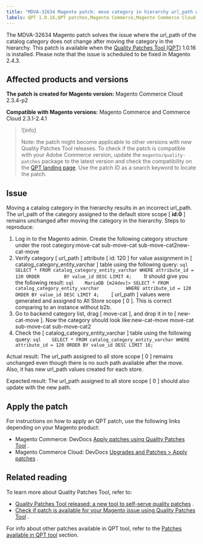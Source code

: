 ```yaml
---
title: "MDVA-32634 Magento patch: move category in hierarchy url_path wrong"
labels: QPT 1.0.16,QPT patches,Magento Commerce,Magento Commerce Cloud,URL,catalog,category,data discrepancies,support tools
---
```


The MDVA-32634 Magento patch solves the issue where the url\_path of the catalog category does not change after moving the category in the hierarchy. This patch is available when the [Quality Patches Tool (QPT)](https://support.magento.com/hc/en-us/articles/360047139492) 1.0.16 is installed. Please note that the issue is scheduled to be fixed in Magento 2.4.3.

## Affected products and versions

 **The patch is created for Magento version:** Magento Commerce Cloud 2.3.4-p2

 **Compatible with Magento versions:** Magento Commerce and Commerce Cloud 2.3.1-2.4.1

>![info]
>
 >Note: the patch might become applicable to other versions with new Quality Patches Tool releases. To check if the patch is compatible with your Adobe Commerce version, update the `magento/quality-patches` package to the latest version and check the compatibility on the [QPT landing page](https://devdocs.magento.com/quality-patches/tool.html#patch-grid). Use the patch ID as a search keyword to locate the patch.

## Issue

Moving a catalog category in the hierarchy results in an incorrect url\_path. The url\_path of the category assigned to the default store scope \[ **id:0** \] remains unchanged after moving the category in the hierarchy. <span class="wysiwyg-underline">Steps to reproduce:</span> 

1. Log in to the Magento admin. Create the following category structure under the root category:move-cat                sub-move-cat                sub-move-cat2new-cat-move
1. Verify category \[ url\_path \] attribute \[ id: 120 \] for value assignment in \[ catalog\_category\_entity\_varchar \] table using the following query:    ```sql    SELECT * FROM catalog_category_entity_varchar WHERE attribute_id = 120 ORDER         BY value_id DESC LIMIT 4;    ```    It should give you the following result:    ```sql    MariaDB [m24dev]> SELECT * FROM catalog_category_entity_varchar          WHERE attribute_id = 120 ORDER BY value_id DESC LIMIT 4;    ```    \[ url\_path \] values were generated and assigned to All Store scope \[ 0 \]. This is correct comparing to an instance without b2b.
1. Go to backend category list, drag \[ move-cat \], and drop it in to \[ new-cat-move \]. Now the category should look like:new-cat-move         move-cat                sub-move-cat                sub-move-cat2
1. Check the \[ catalog\_category\_entity\_varchar \] table using the following query:    ```sql    SELECT * FROM catalog_category_entity_varchar WHERE attribute_id = 120 ORDER BY value_id DESC LIMIT 16;    ```    

 <span class="wysiwyg-underline">Actual result:</span> The url\_path assigned to all store scope \[ 0 \] remains unchanged even though there is no such path available after the move. Also, it has new url\_path values created for each store.

 <span class="wysiwyg-underline">Expected result:</span> The url\_path assigned to all store scope \[ 0 \] should also update with the new path.

## Apply the patch

For instructions on how to apply an QPT patch, use the following links depending on your Magento product:

* Magento Commerce: DevDocs [Apply patches using Quality Patches Tool](https://devdocs.magento.com/guides/v2.4/comp-mgr/patching/mqp.html) .
* Magento Commerce Cloud: DevDocs [Upgrades and Patches > Apply patches](https://devdocs.magento.com/cloud/project/project-patch.html) .

## Related reading

To learn more about Quality Patches Tool, refer to:

* [Quality Patches Tool released: a new tool to self-serve quality patches](https://support.magento.com/hc/en-us/articles/360047139492) .
* [Check if patch is available for your Magento issue using Quality Patches Tool](https://support.magento.com/hc/en-us/articles/360047125252) .

For info about other patches available in QPT tool, refer to the [Patches available in QPT tool](https://support.magento.com/hc/en-us/sections/360010506631-Patches-available-in-QPT-tool-) section.